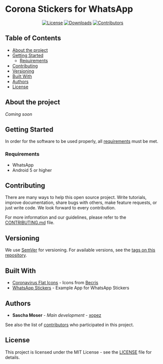 # Corona Stickers for WhatsApp
<p align="center">
    <a href="https://github.com/xopez/Corona-Stickers/blob/master/LICENSE"><img src="https://img.shields.io/github/license/xopez/Corona-Stickers?label=License&labelColor=30363D&color=2FBF50" alt="License"></a>
    <a href="https://github.com/xopez/Corona-Stickers/releases"><img src="https://img.shields.io/github/downloads/xopez/Corona-Stickers/total?label=Downloads&labelColor=30363D&color=2FBF50" alt="Downloads"></a>
    <a href="https://github.com/xopez/Corona-Stickers/graphs/contributors"><img src="https://img.shields.io/github/contributors/xopez/Corona-Stickers?label=Contributors&labelColor=30363D&color=2FBF50" alt="Contributors"></a>
</p>

## Table of Contents
* [About the project](#about-the-project)
* [Getting Started](#getting-started)
    * [Requirements](#requirements)
* [Contributing](#contributing)
* [Versioning](#versioning)
* [Built With](#built-with)
* [Authors](#authors)
* [License](#license)

## About the project
*Coming soon*

## Getting Started
In order for the software to be used properly, all [requirements](#requirements) must be met.

### Requirements
* WhatsApp
* Android 5 or higher

## Contributing
There are many ways to help this open source project. Write tutorials, improve documentation, share bugs with others, make feature requests, or just write code. We look forward to every contribution.

For more information and our guidelines, please refer to the [CONTRIBUTING.md](CONTRIBUTING.md) file.

## Versioning
We use [SemVer](http://semver.org/) for versioning. For available versions, see the [tags on this repository](https://github.com/xopez/Corona-Stickers/tags). 

## Built With
* [Coronavirus Flat Icons](https://www.iconfinder.com/iconsets/coronavirus-flat) - Icons from [Becris](https://www.iconfinder.com/becris)
* [WhatsApp Stickers](https://github.com/WhatsApp/stickers) - Example App for WhatsApp Stickers

## Authors
* **Sascha Moser** - *Main development* - [xopez](https://github.com/xopez)

See also the list of [contributors](https://github.com/xopez/Corona-Stickers/graphs/contributors) who participated in this project.

## License
This project is licensed under the MIT License - see the [LICENSE](LICENSE) file for details.
